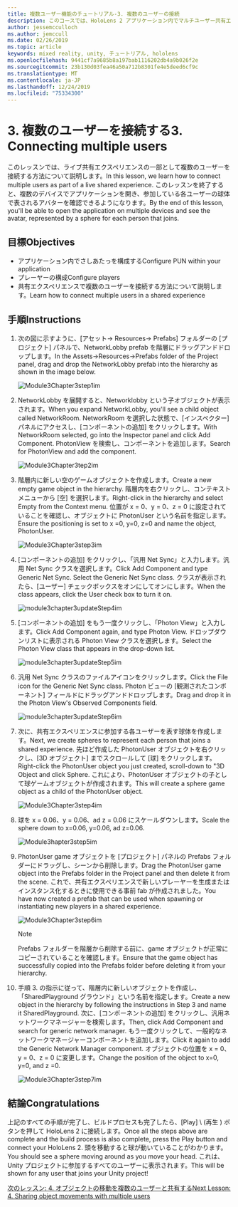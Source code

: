 ```yaml
---
title: 複数ユーザー機能のチュートリアル-3. 複数のユーザーの接続
description: このコースでは、HoloLens 2 アプリケーション内でマルチユーザー共有エクスペリエンスを実装する方法について説明します。
author: jessemcculloch
ms.author: jemccull
ms.date: 02/26/2019
ms.topic: article
keywords: mixed reality, unity, チュートリアル, hololens
ms.openlocfilehash: 9441cf7a9685b8a197bab1116202db4a9b026f2e
ms.sourcegitcommit: 23b130d03fea46a50a712b8301fe4e5deed6cf9c
ms.translationtype: MT
ms.contentlocale: ja-JP
ms.lasthandoff: 12/24/2019
ms.locfileid: "75334300"
---
```

# <a name="3-connecting-multiple-users"></a><span data-ttu-id="3bbb9-105">3. 複数のユーザーを接続する</span><span class="sxs-lookup"><span data-stu-id="3bbb9-105">3. Connecting multiple users</span></span>

<span data-ttu-id="3bbb9-106">このレッスンでは、ライブ共有エクスペリエンスの一部として複数のユーザーを接続する方法について説明します。</span><span class="sxs-lookup"><span data-stu-id="3bbb9-106">In this lesson, we learn how to connect multiple users as part of a live shared experience.</span></span> <span data-ttu-id="3bbb9-107">このレッスンを終了すると、複数のデバイスでアプリケーションを開き、参加している各ユーザーの球体で表されるアバターを確認できるようになります。</span><span class="sxs-lookup"><span data-stu-id="3bbb9-107">By the end of this lesson, you'll be able to open the application on multiple devices and see the avatar, represented by a sphere for each person that joins.</span></span>

## <a name="objectives"></a><span data-ttu-id="3bbb9-108">目標</span><span class="sxs-lookup"><span data-stu-id="3bbb9-108">Objectives</span></span>

* <span data-ttu-id="3bbb9-109">アプリケーション内でさしあたっを構成する</span><span class="sxs-lookup"><span data-stu-id="3bbb9-109">Configure PUN within your application</span></span>
* <span data-ttu-id="3bbb9-110">プレーヤーの構成</span><span class="sxs-lookup"><span data-stu-id="3bbb9-110">Configure players</span></span>
* <span data-ttu-id="3bbb9-111">共有エクスペリエンスで複数のユーザーを接続する方法について説明します。</span><span class="sxs-lookup"><span data-stu-id="3bbb9-111">Learn how to connect multiple users in a shared experience</span></span>

## <a name="instructions"></a><span data-ttu-id="3bbb9-112">手順</span><span class="sxs-lookup"><span data-stu-id="3bbb9-112">Instructions</span></span>

1. <span data-ttu-id="3bbb9-113">次の図に示すように、[アセット-> Resources-> Prefabs] フォルダーの [プロジェクト] パネルで、NetworkLobby prefab を階層にドラッグアンドドロップします。</span><span class="sxs-lookup"><span data-stu-id="3bbb9-113">In the Assets->Resources->Prefabs folder of the Project panel, drag and drop the NetworkLobby prefab into the hierarchy as shown in the image below.</span></span>

    ![Module3Chapter3step1im](images/module3chapter3step1im.PNG)

2. <span data-ttu-id="3bbb9-115">NetworkLobby を展開すると、Networklobby という子オブジェクトが表示されます。</span><span class="sxs-lookup"><span data-stu-id="3bbb9-115">When you expand NetworkLobby, you'll see a child object called NetworkRoom.</span></span> <span data-ttu-id="3bbb9-116">NetworkRoom を選択した状態で、[インスペクター] パネルにアクセスし、[コンポーネントの追加] をクリックします。</span><span class="sxs-lookup"><span data-stu-id="3bbb9-116">With NetworkRoom selected, go into the Inspector panel and click Add Component.</span></span> <span data-ttu-id="3bbb9-117">PhotonView を検索し、コンポーネントを追加します。</span><span class="sxs-lookup"><span data-stu-id="3bbb9-117">Search for PhotonView and add the component.</span></span>

    ![Module3Chapter3tep2im](images/module3chapter3step2im.PNG)

3. <span data-ttu-id="3bbb9-119">階層内に新しい空のゲームオブジェクトを作成します。</span><span class="sxs-lookup"><span data-stu-id="3bbb9-119">Create a new empty game object in the hierarchy.</span></span> <span data-ttu-id="3bbb9-120">階層内を右クリックし、コンテキストメニューから [空] を選択します。</span><span class="sxs-lookup"><span data-stu-id="3bbb9-120">Right-click in the hierarchy and select Empty from the Context menu.</span></span> <span data-ttu-id="3bbb9-121">位置が x = 0、y = 0、z = 0 に設定されていることを確認し、オブジェクトに PhotonUser という名前を指定します。</span><span class="sxs-lookup"><span data-stu-id="3bbb9-121">Ensure the positioning is set to x =0, y=0, z=0 and name the object, PhotonUser.</span></span>

    ![Module3Chapter3step3im](images/module3chapter3step3im.PNG)

4. <span data-ttu-id="3bbb9-123">[コンポーネントの追加] をクリックし、「汎用 Net Sync」と入力します。汎用 Net Sync クラスを選択します。</span><span class="sxs-lookup"><span data-stu-id="3bbb9-123">Click Add Component and type Generic Net Sync. Select the Generic Net Sync class.</span></span> <span data-ttu-id="3bbb9-124">クラスが表示されたら、[ユーザー] チェックボックスをオンにしてオンにします。</span><span class="sxs-lookup"><span data-stu-id="3bbb9-124">When the class appears, click the User check box to turn it on.</span></span>

    ![module3chapter3updateStep4im](images/module3chapter3updateStep4im.png)

5. <span data-ttu-id="3bbb9-126">[コンポーネントの追加] をもう一度クリックし、「Photon View」と入力します。</span><span class="sxs-lookup"><span data-stu-id="3bbb9-126">Click Add Component again, and type Photon View.</span></span> <span data-ttu-id="3bbb9-127">ドロップダウンリストに表示される Photon View クラスを選択します。</span><span class="sxs-lookup"><span data-stu-id="3bbb9-127">Select the Photon View class that appears in the drop-down list.</span></span>

    ![module3chapter3updateStep5im](images/module3chapter3updateStep5im.png)

6. <span data-ttu-id="3bbb9-129">汎用 Net Sync クラスのファイルアイコンをクリックします。</span><span class="sxs-lookup"><span data-stu-id="3bbb9-129">Click the File icon for the Generic Net Sync class.</span></span> <span data-ttu-id="3bbb9-130">Photon ビューの [観測されたコンポーネント] フィールドにドラッグアンドドロップします。</span><span class="sxs-lookup"><span data-stu-id="3bbb9-130">Drag and drop it in the Photon View's Observed Components field.</span></span>

    ![module3chapter3updateStep6im](images/module3chapter3updateStep6im.png)

7. <span data-ttu-id="3bbb9-132">次に、共有エクスペリエンスに参加する各ユーザーを表す球体を作成します。</span><span class="sxs-lookup"><span data-stu-id="3bbb9-132">Next, we create spheres to represent each person that joins a shared experience.</span></span> <span data-ttu-id="3bbb9-133">先ほど作成した PhotonUser オブジェクトを右クリックし、[3D オブジェクト] までスクロールして [球] をクリックします。</span><span class="sxs-lookup"><span data-stu-id="3bbb9-133">Right-click the PhotonUser object you just created, scroll-down to "3D Object and click Sphere.</span></span> <span data-ttu-id="3bbb9-134">これにより、PhotonUser オブジェクトの子として球ゲームオブジェクトが作成されます。</span><span class="sxs-lookup"><span data-stu-id="3bbb9-134">This will create a sphere game object as a child of the PhotonUser object.</span></span>

    ![Module3Chapter3step4im](images/module3chapter3step4im.PNG)

8. <span data-ttu-id="3bbb9-136">球を x = 0.06、y = 0.06、ad z = 0.06 にスケールダウンします。</span><span class="sxs-lookup"><span data-stu-id="3bbb9-136">Scale the sphere down to x=0.06, y=0.06, ad z=0.06.</span></span>

    ![Module3hapter3step5im](images/module3chapter3step5im.PNG)

9. <span data-ttu-id="3bbb9-138">PhotonUser game オブジェクトを [プロジェクト] パネルの Prefabs フォルダーにドラッグし、シーンから削除します。</span><span class="sxs-lookup"><span data-stu-id="3bbb9-138">Drag the PhotonUser game object into the Prefabs folder in the Project panel and then delete it from the scene.</span></span> <span data-ttu-id="3bbb9-139">これで、共有エクスペリエンスで新しいプレーヤーを生成またはインスタンス化するときに使用できる事前 fab が作成されました。</span><span class="sxs-lookup"><span data-stu-id="3bbb9-139">You have now created a prefab that can be used when spawning or instantiating new players in a shared experience.</span></span>

    ![Module3Chapter3step6im](images/module3chapter3step6im.PNG)

    >[!NOTE]
    ><span data-ttu-id="3bbb9-141">Prefabs フォルダーを階層から削除する前に、game オブジェクトが正常にコピーされていることを確認します。</span><span class="sxs-lookup"><span data-stu-id="3bbb9-141">Ensure that the game object has successfully copied into the Prefabs folder before deleting it from your hierarchy.</span></span>

10. <span data-ttu-id="3bbb9-142">手順 3. の指示に従って、階層内に新しいオブジェクトを作成し、「SharedPlayground グラウンド」という名前を指定します。</span><span class="sxs-lookup"><span data-stu-id="3bbb9-142">Create a new object in the hierarchy by following the instructions in Step 3 and name it SharedPlayground.</span></span> <span data-ttu-id="3bbb9-143">次に、[コンポーネントの追加] をクリックし、汎用ネットワークマネージャーを検索します。</span><span class="sxs-lookup"><span data-stu-id="3bbb9-143">Then, click Add Component and search for generic network manager.</span></span>  <span data-ttu-id="3bbb9-144">もう一度クリックして、一般的なネットワークマネージャーコンポーネントを追加します。</span><span class="sxs-lookup"><span data-stu-id="3bbb9-144">Click it again to add the Generic Network Manager component.</span></span> <span data-ttu-id="3bbb9-145">オブジェクトの位置を x = 0、y = 0、z = 0 に変更します。</span><span class="sxs-lookup"><span data-stu-id="3bbb9-145">Change the position of the object to x=0, y=0, and z =0.</span></span>

    ![Module3Chapter3step7im](images/module3chapter3step7im.PNG)

## <a name="congratulations"></a><span data-ttu-id="3bbb9-147">結論</span><span class="sxs-lookup"><span data-stu-id="3bbb9-147">Congratulations</span></span>

<span data-ttu-id="3bbb9-148">上記のすべての手順が完了し、ビルドプロセスも完了したら、[Play] \ (再生 \) ボタンを押して HoloLens 2 に接続します。</span><span class="sxs-lookup"><span data-stu-id="3bbb9-148">Once all the steps above are complete and the build process is also complete, press the Play button and connect your HoloLens 2.</span></span> <span data-ttu-id="3bbb9-149">頭を移動すると球が動いていることがわかります。</span><span class="sxs-lookup"><span data-stu-id="3bbb9-149">You should see a sphere moving around as you move your head.</span></span> <span data-ttu-id="3bbb9-150">これは、Unity プロジェクトに参加するすべてのユーザーに表示されます。</span><span class="sxs-lookup"><span data-stu-id="3bbb9-150">This will be shown for any user that joins your Unity project!</span></span>

<span data-ttu-id="3bbb9-151">[次のレッスン: 4. オブジェクトの移動を複数のユーザーと共有する](mrlearning-sharing(photon)-ch4.md)</span><span class="sxs-lookup"><span data-stu-id="3bbb9-151">[Next Lesson: 4. Sharing object movements with multiple users](mrlearning-sharing(photon)-ch4.md)</span></span>
